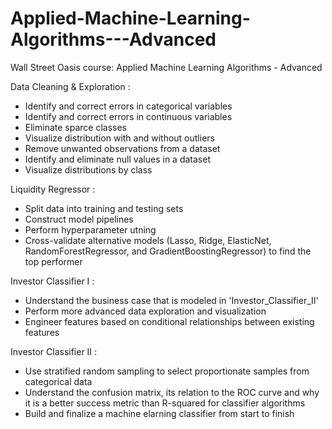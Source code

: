 # Applied-Machine-Learning-Algorithms---Advanced
Wall Street Oasis course: Applied Machine Learning Algorithms - Advanced

Data Cleaning & Exploration :
  - Identify and correct errors in categorical variables
  - Identify and correct errors in continuous variables
  - Eliminate sparce classes
  - Visualize distribution with and without outliers
  - Remove unwanted observations from a dataset
  - Identify and eliminate null values in a dataset
  - Visualize distributions by class
  
Liquidity Regressor :
  - Split data into training and testing sets
  - Construct model pipelines
  - Perform hyperparameter utning
  - Cross-validate alternative models (Lasso, Ridge, ElasticNet, RandomForestRegressor, and GradientBoostingRegressor) to find the top performer
  
Investor Classifier I :
  - Understand the business case that is modeled in 'Investor_Classifier_II'
  - Perform more advanced data exploration and visualization
  - Engineer features based on conditional relationships between existing features
  
Investor Classifier II :
  - Use stratified random sampling to select proportionate samples from categorical data
  - Understand the confusion matrix, its relation to the ROC curve and why it is a better success metric than R-squared for classifier algorithms
  - Build and finalize a machine elarning classifier from start to finish
